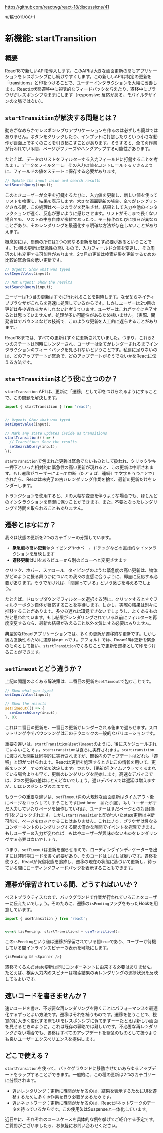 https://github.com/reactwg/react-18/discussions/41

初稿:2011/06/11

# 新機能: startTransition

## 概要

React18で新しいAPIを導入します。このAPIは大きな画面更新の間もアプリケーションをレスポンシブにし続けやすくします。この新しいAPIは特定の更新を「transitions」と印をつけることで、ユーザーインタラクションを大幅に改善します。Reactは状態遷移中に視覚的なフィードバックを与えたり、遷移中にブラウザがレスポンシブなままにします（responsive: 反応がある、モバイルデザインの文脈ではない）。



## `startTransition`が解決する問題とは？

動きがなめらかでレスポンシブなアプリケーションを作るのは必ずしも簡単ではありません。ボタンをクリックしたり、インプットに打鍵したりという小さな動作が画面上で多くのことを引き起こすことがあります。そうすると、全ての作業が行われている間、ページがフリーズやハングアップする可能性があります。

たとえば、データのリストをフィルターする入力フィールドに打鍵することを考えます。データをフィルターし、その入力の値をコントロールするできるように、フィールドの値をステートに保存する必要があります。

```javascript
// Update the input value and search results
setSearchQuery(input);
```

このときユーザーが文字を打鍵するたびに、入力値を更新し、新しい値を使ってリストを検索し、結果を表示します。大きな画面更新の場合、全てがレンダリングされる間、この処理はページのラグを発生させ、結果として入力や他のインタラクションが遅く、反応が悪いように感じさせます。リストがそこまで長くない場合でも、リストの中身自体が複雑であったり、キー操作のたびに項目が異なることがあり、そのレンダリングを最適化する明確な方法が存在しないことがありえます。

概念的には、問題の所在は2つの異なる更新を起こす必要があるということです。1つ目の更新は緊急性の高いもので、入力フィールドの値を変更し、その周辺のUIも変更する可能性があります。2つ目の更新は検索結果を更新するための比較的緊急性の低い更新です。

```javascript
// Urgent: Show what was typed
setInputValue(input);

// Not urgent: Show the results
setSearchQuery(input);
```

ユーザーは1つ目の更新はすぐに行われることを期待します。なぜならネイティブブラウザがこれらを高速に処理しているからです。しかしユーザーは2つ目の更新は多少遅れるかもしれないと考えています。ユーザーはこれがすぐに完了するとは思っていませんが、処理が多い可能性があるため構いません。（実際、開発者はでバウンスなどの技術で、このような更新を人工的に遅らせることがあります。）

React18までは、すべての更新はすぐに更新されていました。つまり、これら2つのステートは同時にレンダーされ、ユーザーは全てがレンダーされるまでインタラクションのフィードバックを見られないということです。私達に足りないのは、どのアップデートが緊急で、どのアップデートがそうでないかをReactに伝える方法です。

## `startTransition`はどう役に立つのか？

`startTransition` API は、更新に「遷移」として印をつけられるようにすることで、この問題を解決します。

```javascript
import { startTransition } from 'react';


// Urgent: Show what was typed
setInputValue(input);

// Mark any state updates inside as transitions
startTransition(() => {
  // Transition: Show the results
  setSearchQuery(input);
});
```

`startTransition`で包まれた更新は緊急でないものとして扱われ、クリックやキー押下といった相対的に緊急性の高い更新が現れると、この更新は中断されます。もし遷移がユーザーによって中断（たとえば、連続して文字をうつことで）されたら、Reactは未完了の古いレンダリング作業を捨て、最新の更新だけをレンダーします。

トランジションを使用すると、UIの大幅な変更を伴うような場合でも、ほとんどのインタラクションを簡潔に保つことができます。また、不要となったレンダリングで時間を取られることもありません。



## 遷移とはなにか？

我々は状態の更新を2つのカテゴリーの分類しています。

- **緊急度の高い更新**はタイピングやホバー、ドラッグなどの直接的なインタラクションを反映します
- **遷移更新**はUIをあるビューから別のビューへと変更させます

クリック、ホバー、スクロール、タイピングのような緊急度の高い更新は、物体がどのように振る舞うかについての我々の直感に合うように、即座に反応する必要があります。そうでなければ、「間違っている」という感じを与えるでしょう。

たとえば、ドロップダウンでフィルターを選択する時に、クリックするとすぐフィルターボタン自体が反応することを期待します。しかし、実際の結果は別々に推移することがあります。多少の遅れは知覚できないでしょうし、よくあるものだと思われています。もし結果がレンダリングされている以前にフィルターを再度変更するなら、最新の結果がみえること以外を気にする必要はありません。

典型的なReactアプリケーションでは、多くの更新が遷移的な更新です。しかし後方互換性のために遷移はopt-inです。デフォルトでは、React18は更新を緊急のものとして扱い、`startTransition`でくるむことで更新を遷移として印をつけることができます。



## `setTimeout`とどう違うか？

上記の問題のよくある解決策は、二番目の更新を`setTimeout`で包むことです。

```javascript
// Show what you typed
setInputValue(input);

// Show the results
setTimeout(() => {
  setSearchQuery(input);
}, 0);
```

これは二番目の更新を、一番目の更新がレンダーされる後まで遅らせます。スロットリングやでバウンシングはこのテクニックの一般的なバリエーションです。

重要な違いは、`startTransition`は`setTimeout`のように、後にスケジュールされていないことです。`startTransition`は直ちに実行されます。`startTransition`に渡された関数は同期的に実行されますが、関数内のアップデートはどれも「遷移」と印がつけられます。Reactは更新を処理するときにこの情報を用いて、更新をレンダーする方法を決定します。つまり、[更新が]タイムアウトでくるまれている場合よりも早く、更新のレンダリングを開始します。高速なデバイスでは、2つの更新の差はほとんどないでしょう。遅いデバイスでは遅延は増えますが、UIはレスポンシブのままです。

もう一つの重要な違いは、`setTimeout`内の大規模な画面更新はタイムアウト後にページをロックしてしまうことです[just later... あたり謎]。もしユーザーがまだ入力していたりページを操作していれば、ユーザーはまだページとの対話[操作]をブロックされます。しかし`startTransition`と印がついたstate更新は中断可能で、ページをロックすることはありません。これにより、ブラウザは異なるコンポーネントのレンダリングする間の僅かな隙間でイベントを処理できます。もしユーザーの入力が変われば、もはやユーザーが興味のないものをレンダリングする必要はないでしょう。

つまり、`setTimeout`は更新を遅らせるので、ローディングインディケーターを出すには非同期コードを書く必要があり、そのコードはしばしば脆いです。遷移を使うと、Reactが保留状態を追跡し、遷移の現在の状態に基づいて更新し、待っている間にローディングフィードバックを表示することもできます。

## 遷移が保留されている間、どうすればいいか？


ベストプラクティスなので、バックグランドで作業が行われていることをユーザーに伝えたいでしょう。そのために、遷移の`isPending`フラグをもったHookを用意しています。

```javascript
import { useTransition } from 'react';


const [isPending, startTransition] = useTransition();
```

この`isPending`という値は遷移が保留されている間`true`であり、ユーザーが待機している間インラインスピナーの表示を可能にします。

```javascript
{isPending && <Spinner />}
```

遷移でくるんだstate更新は同じコンポーネントに由来する必要はありません。たとえば、検索入力内のスピナーは検索結果の再レンダリングの進捗状況を反映してもよいです。

## 速いコードを書きませんか？

速いコードを書き、不必要な再レンダリングを除くことはパフォーマンスを最適化するずっとよい方法です。遷移はそれを補うものです。遷移を使うことで、視覚的に大きく変化する際もUIをレスポンシブに保てますーーたとえば新しい画面を見せるときのように。これは既存の戦略では難しいです。不必要な再レンダリングがない場合でも、遷移はすべてのアップデートを緊急のものとして扱うよりも良いユーザーエクスペリエンスを提供します。

## どこで使える？

`startTransition`を使って、バックグラウンドに移動させたいあらゆるアップデートをラップすることができます。一般的に、この種の更新は2つのカテゴリーに分類されます。

- 遅いレンダリング：更新に時間がかかるのは、結果を表示するためにUIを遷移するために多くの作業を行う必要があるためです。
- 遅いネットワーク：更新に時間がかかるのは、Reactがネットワークのデータを待っているからです。この使用法はSuspenseと一体化しています。

近日中に、それぞれのユースケースを具体的な例を挙げてご紹介する予定です。ご質問がございましたら、お気軽にお問い合わせください。













